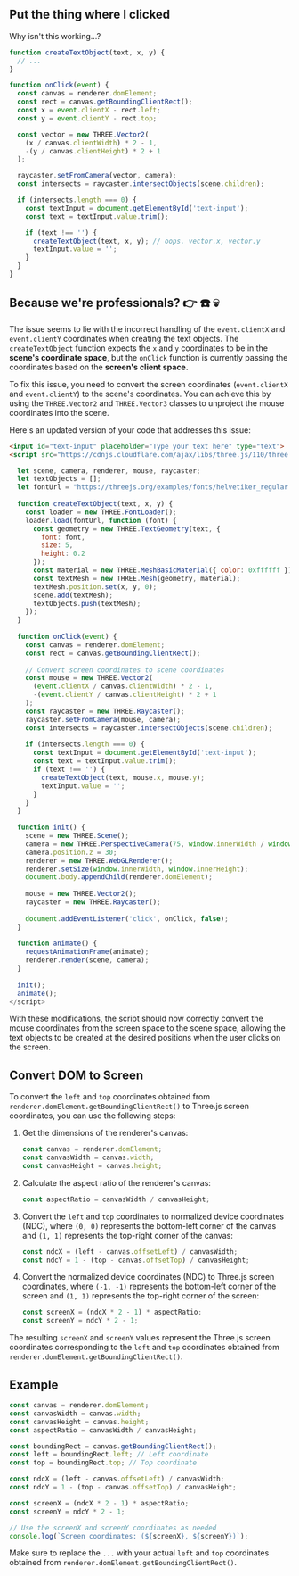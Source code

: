 ## Put the thing where I clicked

Why isn't this working...?

```js
function createTextObject(text, x, y) {
  // ...
}

function onClick(event) {
  const canvas = renderer.domElement;
  const rect = canvas.getBoundingClientRect();
  const x = event.clientX - rect.left;
  const y = event.clientY - rect.top;

  const vector = new THREE.Vector2(
    (x / canvas.clientWidth) * 2 - 1, 
    -(y / canvas.clientHeight) * 2 + 1
  );

  raycaster.setFromCamera(vector, camera);
  const intersects = raycaster.intersectObjects(scene.children);

  if (intersects.length === 0) {
    const textInput = document.getElementById('text-input');
    const text = textInput.value.trim();

    if (text !== '') {
      createTextObject(text, x, y); // oops. vector.x, vector.y
      textInput.value = '';
    }
  }
}
```

## Because we're professionals? 👉 ☎️ 💀

The issue seems to lie with the incorrect handling of the `event.clientX` and `event.clientY` coordinates when creating the text objects. The `createTextObject` function expects the `x` and `y` coordinates to be in the **scene's coordinate space**, but the `onClick` function is currently passing the coordinates based on the **screen's client space.**

To fix this issue, you need to convert the screen coordinates (`event.clientX` and `event.clientY`) to the scene's coordinates. You can achieve this by using the `THREE.Vector2` and `THREE.Vector3` classes to unproject the mouse coordinates into the scene.

Here's an updated version of your code that addresses this issue:

```html
<input id="text-input" placeholder="Type your text here" type="text"> 
<script src="https://cdnjs.cloudflare.com/ajax/libs/three.js/110/three.min.js"></script>
```

```js
  let scene, camera, renderer, mouse, raycaster;
  let textObjects = [];
  let fontUrl = "https://threejs.org/examples/fonts/helvetiker_regular.typeface.json";
  
  function createTextObject(text, x, y) {
    const loader = new THREE.FontLoader();
    loader.load(fontUrl, function (font) {
      const geometry = new THREE.TextGeometry(text, {
        font: font,
        size: 5,
        height: 0.2
      });
      const material = new THREE.MeshBasicMaterial({ color: 0xffffff });
      const textMesh = new THREE.Mesh(geometry, material);
      textMesh.position.set(x, y, 0);
      scene.add(textMesh);
      textObjects.push(textMesh);
    });
  }
  
  function onClick(event) {
    const canvas = renderer.domElement;
    const rect = canvas.getBoundingClientRect();
    
    // Convert screen coordinates to scene coordinates
    const mouse = new THREE.Vector2(
      (event.clientX / canvas.clientWidth) * 2 - 1,
      -(event.clientY / canvas.clientHeight) * 2 + 1
    );
    const raycaster = new THREE.Raycaster();
    raycaster.setFromCamera(mouse, camera);
    const intersects = raycaster.intersectObjects(scene.children);
    
    if (intersects.length === 0) {
      const textInput = document.getElementById('text-input');
      const text = textInput.value.trim();
      if (text !== '') {
        createTextObject(text, mouse.x, mouse.y);
        textInput.value = '';
      }
    }
  }
  
  function init() {
    scene = new THREE.Scene();
    camera = new THREE.PerspectiveCamera(75, window.innerWidth / window.innerHeight, 0.1, 1000);
    camera.position.z = 30;
    renderer = new THREE.WebGLRenderer();
    renderer.setSize(window.innerWidth, window.innerHeight);
    document.body.appendChild(renderer.domElement);
    
    mouse = new THREE.Vector2();
    raycaster = new THREE.Raycaster();
    
    document.addEventListener('click', onClick, false);
  }
  
  function animate() {
    requestAnimationFrame(animate);
    renderer.render(scene, camera);
  }
  
  init();
  animate();
</script>
```

With these modifications, the script should now correctly convert the mouse coordinates from the screen space to the scene space, allowing the text objects to be created at the desired positions when the user clicks on the screen.

## Convert DOM to Screen

To convert the `left` and `top` coordinates obtained from `renderer.domElement.getBoundingClientRect()` to Three.js screen coordinates, you can use the following steps:

1. Get the dimensions of the renderer's canvas:

    ```javascript
    const canvas = renderer.domElement;
    const canvasWidth = canvas.width;
    const canvasHeight = canvas.height;
    ```

2. Calculate the aspect ratio of the renderer's canvas:

    ```javascript
    const aspectRatio = canvasWidth / canvasHeight;
    ```

3. Convert the `left` and `top` coordinates to normalized device coordinates (NDC), where `(0, 0)` represents the bottom-left corner of the canvas and `(1, 1)` represents the top-right corner of the canvas:

    ```javascript
    const ndcX = (left - canvas.offsetLeft) / canvasWidth;
    const ndcY = 1 - (top - canvas.offsetTop) / canvasHeight;
    ```

4. Convert the normalized device coordinates (NDC) to Three.js screen coordinates, where `(-1, -1)` represents the bottom-left corner of the screen and `(1, 1)` represents the top-right corner of the screen:

    ```javascript
    const screenX = (ndcX * 2 - 1) * aspectRatio;
    const screenY = ndcY * 2 - 1;
    ```

The resulting `screenX` and `screenY` values represent the Three.js screen coordinates corresponding to the `left` and `top` coordinates obtained from `renderer.domElement.getBoundingClientRect()`.

## Example

```javascript
const canvas = renderer.domElement;
const canvasWidth = canvas.width;
const canvasHeight = canvas.height;
const aspectRatio = canvasWidth / canvasHeight;

const boundingRect = canvas.getBoundingClientRect();
const left = boundingRect.left; // Left coordinate
const top = boundingRect.top; // Top coordinate

const ndcX = (left - canvas.offsetLeft) / canvasWidth;
const ndcY = 1 - (top - canvas.offsetTop) / canvasHeight;

const screenX = (ndcX * 2 - 1) * aspectRatio;
const screenY = ndcY * 2 - 1;

// Use the screenX and screenY coordinates as needed
console.log(`Screen coordinates: (${screenX}, ${screenY})`);
```

Make sure to replace the `...` with your actual `left` and `top` coordinates obtained from `renderer.domElement.getBoundingClientRect()`.

<br>
